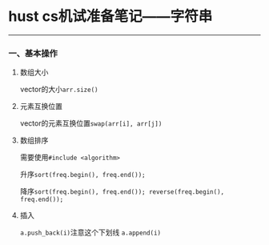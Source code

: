 # hust cs机试准备笔记——字符串


---

### 一、基本操作

1. 数组大小

    vector的大小```arr.size()```

2. 元素互换位置

    vector的元素互换位置```swap(arr[i], arr[j])```

3. 数组排序

    需要使用```#include <algorithm>```

    升序```sort(freq.begin(), freq.end());```
    
    降序```sort(freq.begin(), freq.end());
        reverse(freq.begin(), freq.end());```

4. 插入

    ```a.push_back(i)```注意这个下划线
    ```a.append(i)```